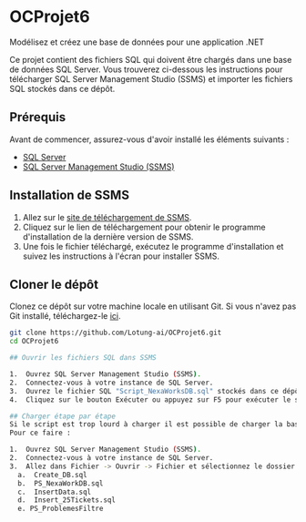 # OCProjet6
Modélisez et créez une base de données pour une application .NET

Ce projet contient des fichiers SQL qui doivent être chargés dans une base de données SQL Server. Vous trouverez ci-dessous les instructions pour télécharger SQL Server Management Studio (SSMS) et importer les fichiers SQL stockés dans ce dépôt.

## Prérequis

Avant de commencer, assurez-vous d'avoir installé les éléments suivants :

- [SQL Server](https://www.microsoft.com/en-us/sql-server/sql-server-downloads)
- [SQL Server Management Studio (SSMS)](https://docs.microsoft.com/fr-fr/sql/ssms/download-sql-server-management-studio-ssms)

## Installation de SSMS

1. Allez sur le [site de téléchargement de SSMS](https://docs.microsoft.com/fr-fr/sql/ssms/download-sql-server-management-studio-ssms).
2. Cliquez sur le lien de téléchargement pour obtenir le programme d'installation de la dernière version de SSMS.
3. Une fois le fichier téléchargé, exécutez le programme d'installation et suivez les instructions à l'écran pour installer SSMS.

## Cloner le dépôt

Clonez ce dépôt sur votre machine locale en utilisant Git. Si vous n'avez pas Git installé, téléchargez-le [ici](https://git-scm.com/).

```bash
git clone https://github.com/Lotung-ai/OCProjet6.git
cd OCProjet6

## Ouvrir les fichiers SQL dans SSMS

1.  Ouvrez SQL Server Management Studio (SSMS).
2.  Connectez-vous à votre instance de SQL Server.
3.  Ouvrez le fichier SQL "Script_NexaWorksDB.sql" stockés dans ce dépôt. Pour ce faire, allez dans Fichier -> Ouvrir -> Fichier et sélectionnez le fichier SQL à charger.
4.  Cliquez sur le bouton Exécuter ou appuyez sur F5 pour exécuter le script SQL.

## Charger étape par étape
Si le script est trop lourd à charger il est possible de charger la base de donnée étape par étape.
Pour ce faire :

1.  Ouvrez SQL Server Management Studio (SSMS).
2.  Connectez-vous à votre instance de SQL Server.
3.  Allez dans Fichier -> Ouvrir -> Fichier et sélectionnez le dossier Etape_par_etape et charger et exécuter les fichier SQL dans cette ordre.
  a.  Create_DB.sql
  b.  PS_NexaWorkDB.sql
  c.  InsertData.sql
  d.  Insert_25Tickets.sql
  e. PS_ProblemesFiltre
